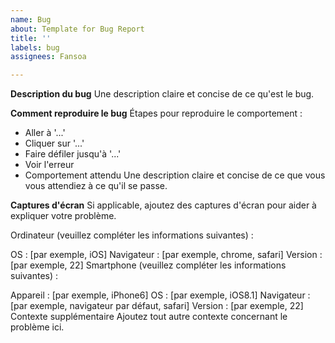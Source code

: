 ```yaml
---
name: Bug
about: Template for Bug Report
title: ''
labels: bug
assignees: Fansoa

---
```


**Description du bug**
Une description claire et concise de ce qu'est le bug.

**Comment reproduire le bug**
Étapes pour reproduire le comportement :
- Aller à '...'
- Cliquer sur '...'
- Faire défiler jusqu'à '...'
- Voir l'erreur
- Comportement attendu
Une description claire et concise de ce que vous vous attendiez à ce qu'il se passe.

**Captures d'écran**
Si applicable, ajoutez des captures d'écran pour aider à expliquer votre problème.

Ordinateur (veuillez compléter les informations suivantes) :

OS : [par exemple, iOS]
Navigateur : [par exemple, chrome, safari]
Version : [par exemple, 22]
Smartphone (veuillez compléter les informations suivantes) :

Appareil : [par exemple, iPhone6]
OS : [par exemple, iOS8.1]
Navigateur : [par exemple, navigateur par défaut, safari]
Version : [par exemple, 22]
Contexte supplémentaire
Ajoutez tout autre contexte concernant le problème ici.
